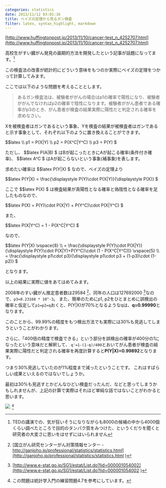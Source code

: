 ```yaml
---
categories: statistics
date: 2013/11/12 03:01:16
title: ベイズの定理から見るガン検査
filter: latex, syntax_highlight, markdown
---
```


[http://www.huffingtonpost.jp/2013/11/10/cancer-test_n_4252707.html](http://www.huffingtonpost.jp/2013/11/10/cancer-test_n_4252707.html) 

高校生がすい臓がん発見の画期的方法を開発したという記事が話題になってます。[^1] 

この検査法の改善が統計的にどういう意味をもつのか実際にベイズの定理をつかって計算してみます。

ここでは以下のような問題を考えることとします。

> あるガン検査法は、被験者ががんの場合はp1の確率で陽性になり、被験者ががんでなければp2の確率で陰性になります。被験者ががん患者である確率がp3のとき、がん患者が検査の結果実際に陽性だと判定される確率を求めなさい。


Xを被検査者はガンであるという事象、Yを検査の結果が被検査者はガンであると示す事象として、それぞれ以下のように置き換えることができます。

<p>
$$latex
\\ p1 = P(X|Y)
\\ p2 = P(X^C|Y^C)
\\ p3 = P(Y)
$
</p>

<p>
ただし、
$$latex P(A|B) $ はBが起こったときにAが起こる確率(条件付き確率)、
$$latex A^C $ はAが起こらないという事象(補事象)を表します。
</p>

求めたい確率は $$latex P(Y|X) $ なので、ベイズの定理より
<p>
$$latex
P(Y|X) = \frac{\displaystyle P(Y)\cdot P(X|Y)}{\displaystyle P(X)}
$
</p>

ここで $$latex P(X) $ は検査結果が真陽性となる確率と偽陰性となる確率を足したものなので、
<p>
$$latex
P(X) = P(Y)\cdot P(X|Y) + P(Y^C)\cdot P(X|Y^C)
$
</p>

また、
<p>
$$latex 
P(X|Y^C) = 1 - P(X^C|Y^C)
$ 
</p>
なので、

<p>
$$latex
P(Y|X) 
\vspace{8} \\ = \frac{\displaystyle P(Y)\cdot P(X|Y)}{\displaystyle  P(Y)\cdot P(X|Y)+P(Y^C)\cdot (1 - P(X^C|Y^C))} 
\vspace{5} \\ = \frac{\displaystyle  p1\cdot p3}{\displaystyle  p1\cdot p3 + (1-p3)\cdot (1-p2)}
$ 
</p>

となります。


以上の結果に実際に値をあてはめてみます。

2008年のすい臓がん推定患者数は29584 [^2]、同年の人口は127692000 [^3]なので、`p3=0.23168 * 10^-3`。
また、簡単のためにp1, p2をひとまとめに誤検出の確率と仮定して`p1=p2=q`おくと、P(Y|X)が70%となるようなqは、**q=0.99990**となります。

このことから、99.99%の精度をもつ検出方法でも実際には30%も見逃してしまうということがわかります。

さらに、「400倍の精度で検査できる」という部分を誤検出の確率が400分の1になったという意味だと解釈して、
`q'=1-(1-q)/400`とおいてがん患者が検査の結果実際に陽性だと判定される確率を再度計算すると**P(Y|X)=0.99892**となります。

つまり30%見逃していたのが1%程度まで減ったということです。
これはすばらしい成果といえるのではないでしょうか。

最初は30%も見逃すとかどんなひどい検査だったんだ、などと思ってしまうかもしれませんが、上記の計算で実際はそれほど単純な話ではないことがわかると思います。




<a href="http://www.amazon.co.jp/gp/product/4130420658/ref=as_li_ss_il?ie=UTF8&camp=247&creative=7399&creativeXSIN=4130420658&linkCode=as2&tag=armyofpigs-22"><img border="0" src="http://ws-fe.amazon-adsystem.com/widgets/q?_encoding=UTF8&ASIN=4130420658&Format=_SL160_&ID=AsinImage&MarketPlace=JP&ServiceVersion=20070822&WS=1&tag=armyofpigs-22" ></a><img src="http://ir-jp.amazon-adsystem.com/e/ir?t=armyofpigs-22&l=as2&o=9&a=4130420658" width="1" height="1" border="0" alt="" style="border:none !important; margin:0px !important;" /> [^4] 




[^1]: TEDの講演での、気が狂いそうになりながらも8000の候補の中から4000個くらい調べたところで目的のタンパク質をみつけた、というくだりを聞くと研究者の大変さに思いをはせずにはいられません
[^2]: [国立がん研究センターがん対策情報センター - http://ganjoho.jp/professional/statistics/statistics.html](http://ganjoho.jp/professional/statistics/statistics.html ) 
[^3]: [http://www.e-stat.go.jp/SG1/estat/List.do?lid=000001054002](http://www.e-stat.go.jp/SG1/estat/List.do?lid=000001054002 ) 
[^4]: この問題は統計学入門の練習問題4.7を参考にしています。
